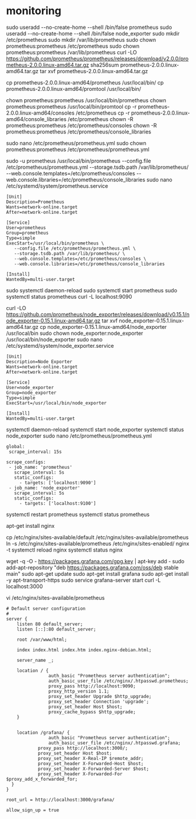 # monitoring
sudo useradd --no-create-home --shell /bin/false prometheus
sudo useradd --no-create-home --shell /bin/false node_exporter
sudo mkdir /etc/prometheus
 sudo mkdir /var/lib/prometheus
 sudo chown prometheus:prometheus /etc/prometheus
 sudo chown prometheus:prometheus /var/lib/prometheus
 curl -LO https://github.com/prometheus/prometheus/releases/download/v2.0.0/prometheus-2.0.0.linux-amd64.tar.gz
 sha256sum prometheus-2.0.0.linux-amd64.tar.gz
 tar xvf prometheus-2.0.0.linux-amd64.tar.gz
 
  cp prometheus-2.0.0.linux-amd64/prometheus /usr/local/bin/
 cp prometheus-2.0.0.linux-amd64/promtool /usr/local/bin/
 
  chown prometheus:prometheus /usr/local/bin/prometheus
 chown prometheus:prometheus /usr/local/bin/promtool
 cp -r prometheus-2.0.0.linux-amd64/consoles /etc/prometheus
 cp -r prometheus-2.0.0.linux-amd64/console_libraries /etc/prometheus
 chown -R prometheus:prometheus /etc/prometheus/consoles
 chown -R prometheus:prometheus /etc/prometheus/console_libraries
 
 sudo nano /etc/prometheus/prometheus.yml
 sudo chown prometheus:prometheus /etc/prometheus/prometheus.yml
 
 sudo -u prometheus /usr/local/bin/prometheus --config.file /etc/prometheus/prometheus.yml --storage.tsdb.path /var/lib/prometheus/ --web.console.templates=/etc/prometheus/consoles --web.console.libraries=/etc/prometheus/console_libraries
 sudo nano /etc/systemd/system/prometheus.service
 ```
[Unit]
Description=Prometheus
Wants=network-online.target
After=network-online.target

[Service]
User=prometheus
Group=prometheus
Type=simple
ExecStart=/usr/local/bin/prometheus \
    --config.file /etc/prometheus/prometheus.yml \
    --storage.tsdb.path /var/lib/prometheus/ \
    --web.console.templates=/etc/prometheus/consoles \
    --web.console.libraries=/etc/prometheus/console_libraries

[Install]
WantedBy=multi-user.target
 ```
 sudo systemctl daemon-reload
 sudo systemctl start prometheus
 sudo systemctl status prometheus
 curl -L localhost:9090

curl -LO https://github.com/prometheus/node_exporter/releases/download/v0.15.1/node_exporter-0.15.1.linux-amd64.tar.gz
 tar xvf node_exporter-0.15.1.linux-amd64.tar.gz
 cp node_exporter-0.15.1.linux-amd64/node_exporter /usr/local/bin
 sudo chown node_exporter:node_exporter /usr/local/bin/node_exporter
 sudo nano /etc/systemd/system/node_exporter.service
 ```
[Unit]
Description=Node Exporter
Wants=network-online.target
After=network-online.target

[Service]
User=node_exporter
Group=node_exporter
Type=simple
ExecStart=/usr/local/bin/node_exporter

[Install]
WantedBy=multi-user.target
 ```
 systemctl daemon-reload
 systemctl start node_exporter
 systemctl status node_exporter
 sudo nano /etc/prometheus/prometheus.yml
 ```
global:
  scrape_interval: 15s

scrape_configs:
  - job_name: 'prometheus'
    scrape_interval: 5s
    static_configs:
      - targets: ['localhost:9090']
  - job_name: 'node_exporter'
    scrape_interval: 5s
    static_configs:
      - targets: ['localhost:9100']
```
 
 systemctl restart prometheus
 systemctl status prometheus

apt-get install nginx

cp /etc/nginx/sites-available/default /etc/nginx/sites-available/prometheus
ln -s /etc/nginx/sites-available/prometheus /etc/nginx/sites-enabled/
 nginx -t
 systemctl reload nginx
 systemctl status nginx
 
 
 wget -q -O - https://packages.grafana.com/gpg.key | apt-key add -
 sudo add-apt-repository "deb https://packages.grafana.com/oss/deb stable main"
 sudo apt-get update
 sudo apt-get install grafana
 sudo apt-get install -y apt-transport-https
 sudo service grafana-server start
 curl -L localhost:3000
 
 vi /etc/nginx/sites-available/prometheus

```
# Default server configuration
#
server {
	listen 80 default_server;
	listen [::]:80 default_server;

	root /var/www/html;

	index index.html index.htm index.nginx-debian.html;

	server_name _;

	location / {
		        auth_basic "Prometheus server authentication";
		        auth_basic_user_file /etc/nginx/.htpasswd.prometheus;
		        proxy_pass http://localhost:9090;
		        proxy_http_version 1.1;
		        proxy_set_header Upgrade $http_upgrade;
		        proxy_set_header Connection 'upgrade';
		        proxy_set_header Host $host;
		        proxy_cache_bypass $http_upgrade;
	}


  	location /grafana/ {
		        auth_basic "Prometheus server authentication";
		        auth_basic_user_file /etc/nginx/.htpasswd.grafana;
   			proxy_pass http://localhost:3000/;
			proxy_set_header Host $host;
   			proxy_set_header X-Real-IP $remote_addr;
   			proxy_set_header X-Forwarded-Host $host;
   			proxy_set_header X-Forwarded-Server $host;
   			proxy_set_header X-Forwarded-For $proxy_add_x_forwarded_for;
  }
}
```

```
root_url = http://localhost:3000/grafana/
```
```
allow_sign_up = true
```
